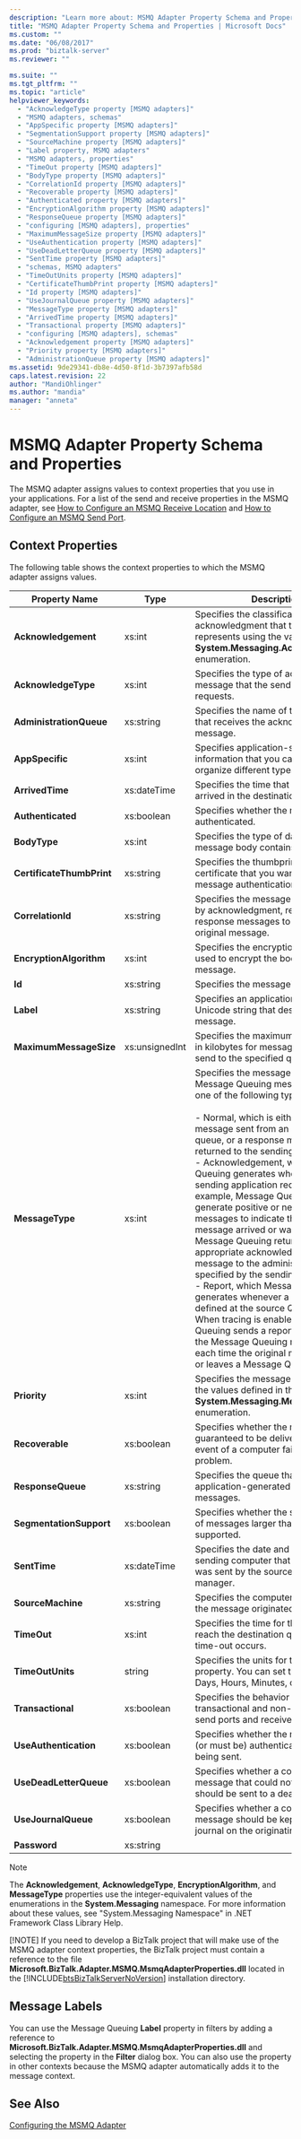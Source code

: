 ```yaml
---
description: "Learn more about: MSMQ Adapter Property Schema and Properties"
title: "MSMQ Adapter Property Schema and Properties | Microsoft Docs"
ms.custom: ""
ms.date: "06/08/2017"
ms.prod: "biztalk-server"
ms.reviewer: ""

ms.suite: ""
ms.tgt_pltfrm: ""
ms.topic: "article"
helpviewer_keywords: 
  - "AcknowledgeType property [MSMQ adapters]"
  - "MSMQ adapters, schemas"
  - "AppSpecific property [MSMQ adapters]"
  - "SegmentationSupport property [MSMQ adapters]"
  - "SourceMachine property [MSMQ adapters]"
  - "Label property, MSMQ adapters"
  - "MSMQ adapters, properties"
  - "TimeOut property [MSMQ adapters]"
  - "BodyType property [MSMQ adapters]"
  - "CorrelationId property [MSMQ adapters]"
  - "Recoverable property [MSMQ adapters]"
  - "Authenticated property [MSMQ adapters]"
  - "EncryptionAlgorithm property [MSMQ adapters]"
  - "ResponseQueue property [MSMQ adapters]"
  - "configuring [MSMQ adapters], properties"
  - "MaximumMessageSize property [MSMQ adapters]"
  - "UseAuthentication property [MSMQ adapters]"
  - "UseDeadLetterQueue property [MSMQ adapters]"
  - "SentTime property [MSMQ adapters]"
  - "schemas, MSMQ adapters"
  - "TimeOutUnits property [MSMQ adapters]"
  - "CertificateThumbPrint property [MSMQ adapters]"
  - "Id property [MSMQ adapters]"
  - "UseJournalQueue property [MSMQ adapters]"
  - "MessageType property [MSMQ adapters]"
  - "ArrivedTime property [MSMQ adapters]"
  - "Transactional property [MSMQ adapters]"
  - "configuring [MSMQ adapters], schemas"
  - "Acknowledgement property [MSMQ adapters]"
  - "Priority property [MSMQ adapters]"
  - "AdministrationQueue property [MSMQ adapters]"
ms.assetid: 9de29341-db8e-4d50-8f1d-3b7397afb58d
caps.latest.revision: 22
author: "MandiOhlinger"
ms.author: "mandia"
manager: "anneta"
---
```

# MSMQ Adapter Property Schema and Properties
The MSMQ adapter assigns values to context properties that you use in your applications. For a list of the send and receive properties in the MSMQ adapter, see [How to Configure an MSMQ Receive Location](../core/how-to-configure-an-msmq-receive-location.md) and [How to Configure an MSMQ Send Port](../core/how-to-configure-an-msmq-send-port.md).  
  
## Context Properties  
 The following table shows the context properties to which the MSMQ adapter assigns values.  
  
|**Property Name**|**Type**|**Description**|**Promoted**|  
|--------------|--------------|---------------------|------------------|  
|**Acknowledgement**|xs:int|Specifies the classification of acknowledgment that this message represents using the values in the **System.Messaging.Acknowledgment** enumeration.|No|  
|**AcknowledgeType**|xs:int|Specifies the type of acknowledgment message that the sending application requests.|No|  
|**AdministrationQueue**|xs:string|Specifies the name of the queue name that receives the acknowledgment message.|No|  
|**AppSpecific**|xs:int|Specifies application-specific information that you can use to organize different types of messages.|Yes|  
|**ArrivedTime**|xs:dateTime|Specifies the time that the message arrived in the destination queue.|No|  
|**Authenticated**|xs:boolean|Specifies whether the message was authenticated.|No|  
|**BodyType**|xs:int|Specifies the type of data that the message body contains.|No|  
|**CertificateThumbPrint**|xs:string|Specifies the thumbprint of the client certificate that you want to use for message authentication purposes.|Yes|  
|**CorrelationId**|xs:string|Specifies the message identifier used by acknowledgment, report, and response messages to reference the original message.|Yes|  
|**EncryptionAlgorithm**|xs:int|Specifies the encryption algorithm used to encrypt the body of a message.|No|  
|**Id**|xs:string|Specifies the message's identifier.|No|  
|**Label**|xs:string|Specifies an application-defined Unicode string that describes the message.|Yes|  
|**MaximumMessageSize**|xs:unsignedInt|Specifies the maximum message size in kilobytes for messages that you send to the specified queue.|No|  
|**MessageType**|xs:int|Specifies the message type. A Message Queuing message can be one of the following types:<br /><br /> -   Normal, which is either a typical message sent from an application to a queue, or a response message returned to the sending application.<br />-   Acknowledgement, which Message Queuing generates whenever the sending application requests one. For example, Message Queuing can generate positive or negative messages to indicate that the original message arrived or was read. Message Queuing returns the appropriate acknowledgment message to the administration queue specified by the sending application.<br />-   Report, which Message Queuing generates whenever a report queue is defined at the source Queue Manager. When tracing is enabled, Message Queuing sends a report message to the Message Queuing report queue each time the original message enters or leaves a Message Queuing server.|No|  
|**Priority**|xs:int|Specifies the message priority using the values defined in the **System.Messaging.MessagePriority** enumeration.|Yes|  
|**Recoverable**|xs:boolean|Specifies whether the message is guaranteed to be delivered in the event of a computer failure or network problem.|No|  
|**ResponseQueue**|xs:string|Specifies the queue that receives application-generated response messages.|No|  
|**SegmentationSupport**|xs:boolean|Specifies whether the segmentation of messages larger than 4 MB is supported.|No|  
|**SentTime**|xs:dateTime|Specifies the date and time on the sending computer that the message was sent by the source queue manager.|No|  
|**SourceMachine**|xs:string|Specifies the computer from which the message originated.|No|  
|**TimeOut**|xs:int|Specifies the time for the message to reach the destination queue before a time-out occurs.|No|  
|**TimeOutUnits**|string|Specifies the units for the **TimeOut** property. You can set the property to Days, Hours, Minutes, or Seconds.|No|  
|**Transactional**|xs:boolean|Specifies the behavior for transactional and non-transactional send ports and receive locations.|No|  
|**UseAuthentication**|xs:boolean|Specifies whether the message was (or must be) authenticated before being sent.|No|  
|**UseDeadLetterQueue**|xs:boolean|Specifies whether a copy of the message that could not be delivered should be sent to a dead-letter queue.|No|  
|**UseJournalQueue**|xs:boolean|Specifies whether a copy of the message should be kept in a machine journal on the originating computer.|No|  
|**Password**|xs:string||No|  
  
> [!NOTE]
>  The **Acknowledgement**, **AcknowledgeType**, **EncryptionAlgorithm**, and **MessageType** properties use the integer-equivalent values of the enumerations in the **System.Messaging** namespace. For more information about these values, see "System.Messaging Namespace" in .NET Framework Class Library Help.  
> 
> [!NOTE]
>  If you need to develop a BizTalk project that will make use of the MSMQ adapter context properties, the BizTalk project must contain a reference to the file **Microsoft.BizTalk.Adapter.MSMQ.MsmqAdapterProperties.dll** located in the [!INCLUDE[btsBizTalkServerNoVersion](../includes/btsbiztalkservernoversion-md.md)] installation directory.  
  
## Message Labels  
 You can use the Message Queuing **Label** property in filters by adding a reference to **Microsoft.BizTalk.Adapter.MSMQ.MsmqAdapterProperties.dll** and selecting the property in the **Filter** dialog box. You can also use the property in other contexts because the MSMQ adapter automatically adds it to the message context.  
  
## See Also  
 [Configuring the MSMQ Adapter](../core/configuring-the-msmq-adapter.md)

